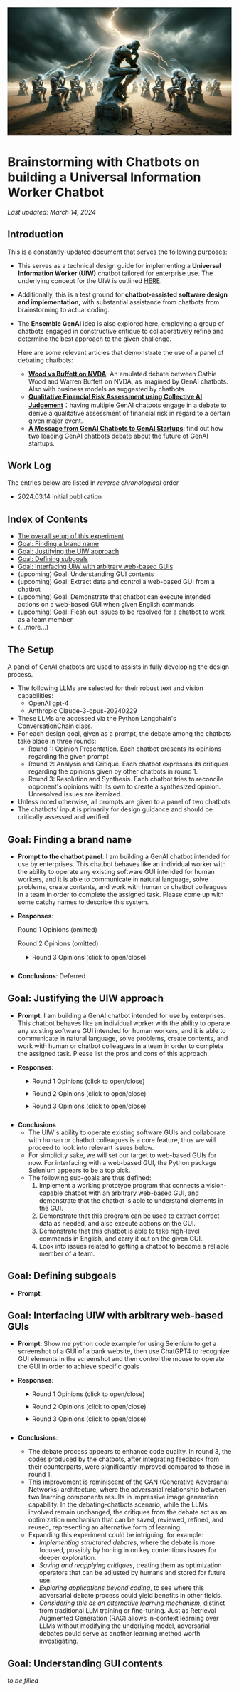 <banner class="page-header" role="banner">
  <img src="../assets/images/brainstorming.webp" alt="Banner Image" style="">
</banner>

# Brainstorming with Chatbots on building a Universal Information Worker Chatbot

*Last updated: March 14, 2024*

## Introduction

This is a constantly-updated document that serves the following purposes:

- This serves as a technical design guide for implementing a **Universal Information Worker (UIW)** chatbot tailored for enterprise use. The underlying concept for the UIW is outlined [HERE](https://www.linkedin.com/posts/kaihuchen_title-building-a-genai-based-universal-information-activity-7173027315751333888-nGuM/?utm_source=share&utm_medium=member_desktop).
- Additionally, this is a test ground for **chatbot-assisted software design and implementation**, with substantial assistance from chatbots from brainstorming to actual coding. 
- The **Ensemble GenAI** idea is also explored here, employing a group of chatbots engaged in constructive critique to collaboratively refine and determine the best approach to the given challenge.

  Here are some relevant articles that demonstrate the use of a panel of debating chatbots:

  - [**Wood vs Buffett on NVDA**](/articles/WoodvsBuffett): An emulated debate between Cathie Wood and Warren Buffett on NVDA, as imagined by GenAI chatbots. Also with business models as suggested by chatbots.
  - [**Qualitative Financial Risk Assessment using Collective AI Judgement**](/articles/Risks)：having multiple GenAI chatbots engage in a debate to derive a qualitative assessment of financial risk in regard to a certain given major event.
  - [**A Message from GenAI Chatbots to GenAI Startups**](/articles/TheDebate): find out how two leading GenAI chatbots debate about the future of GenAI startups.

<a name='worklog'></a>

## Work Log

The entries below are listed in *reverse chronological* order
- 2024.03.14 Initial publication

## Index of Contents

- [The overall setup of this experiment](#setup)
- [Goal: Finding a brand name](#brandname)
- [Goal: Justifying the UIW approach](#justifyuiw)
- [Goal: Defining subgoals](#subgoals)
- [Goal: Interfacing UIW with arbitrary web-based GUIs](#selenium)
- (upcoming) Goal: Understanding GUI contents
- (upcoming) Goal: Extract data and control a web-based GUI from a chatbot
- (upcoming) Goal: Demonstrate that chatbot can execute intended actions on a web-based GUI when given English commands
- (upcoming) Goal: Flesh out issues to be resolved for a chatbot to work as a team member
- (...more...)

<a name='setup'></a>

## The Setup

A panel of GenAI chatbots are used to assists in fully developing the design process. 

- The following LLMs are selected for their robust text and vision capabilities:
  - OpenAI gpt-4
  - Anthropic Claude-3-opus-20240229
- These LLMs are accessed via the Python Langchain's ConversationChain class.
- For each design goal, given as a prompt, the debate among the chatbots take place in three rounds:
  - Round 1: Opinion Presentation. Each chatbot presents its opinions regarding the given prompt
  - Round 2: Analysis and Critique. Each chatbot expresses its critiques regarding the opinions given by other chatbots in round 1.
  - Round 3: Resolution and Synthesis. Each chatbot tries to reconcile opponent's opinions with its own to create a synthesized opinion. Unresolved issues are itemized.
- Unless noted otherwise, all prompts are given to a panel of two chatbots
- The chatbots' input is primarily for design guidance and should be critically assessed and verified.

<a name='brandname'></a>

## Goal: Finding a brand name

- **Prompt to the chatbot panel**: I am building a GenAI chatbot intended for use by enterprises. This chatbot behaves like an individual worker with the ability to operate any existing software GUI intended for human workers, and it is able to communicate in natural language, solve problems, create contents, and work with human or chatbot colleagues in a team in order to complete the assigned task. Please come up with some catchy names to describe this system.
<!-- I am building a system that employs a panel (or ensemble) of GenAI chatbots to debate each other in order to get things done. Please come up with some catchy names to describe this system. -->

- **Responses**:

  Round 1 Opinions (omitted)

  Round 2 Opinions (omitted)

<details markdown=1>
<summary style="margin-left:41px;margin-bottom:11px">Round 3 Opinions (click to open/close) 
</summary>

    Participant: #1:openai_gpt-4
        
        Here are the reconciled opinions in descending order of scores:
        
        1. OmniWorkerAI (Score: 8)
          - Comprehensive and straightforward name suggesting an AI that can handle various tasks.
        
        2. OmniTasker (Score: 8)
          - Simple and clear name suggesting a product that can handle various tasks.
        
        3. GeniusWorkerAI (Score: 8)
          - Catchy and creative name suggesting an AI that works smartly.
        
        4. IntelliWorkerBot (Score: 8)
          - Simple and clear name suggesting a bot that works intelligently.
        
        5. WorkWiseBot (Score: 8)
          - Catchy and straightforward name suggesting a bot that works wisely.
        
        6. GeniusTasker (Score: 8)
          - Creative and straightforward name suggesting a product that can smartly handle tasks.
        
        7. TaskWhizBot (Score: 8)
          - Catchy and straightforward name suggesting a bot that's a whiz at tasks.
        
        8. TaskMavenAI (Score: 8)
          - Catchy and straightforward name suggesting an AI that's an expert at tasks.
        
        9. WorkGuruBot (Score: 8)
          - Catchy and straightforward name suggesting a bot that's a guru at work.
        
        10. OmniAssist (Score: 8)
            - Professional and trustworthy name conveying the all-encompassing assistance capabilities of the chatbot.
        
        11. TaskMasterBot (Score: 7)
            - Easy to pronounce but lacks creativity, suggesting a bot designed to master tasks.
        
        12. WorkFlowMasterAI (Score: 7)
            - Descriptive but a bit long, suggesting an AI that can master workflow.
        
        13. OmniMateAI (Score: 7)
            - Simple but not very creative, suggesting an AI that can be a mate in various tasks.
        
        14. AllRounderBot (Score: 7)
            - Simple and clear name suggesting a bot that can handle various tasks.
        
        15. TaskMagnetAI (Score: 7)
            - Catchy but may not clearly indicate what the AI does, suggesting an AI that attracts tasks.
        
        16. WorkSphereBot (Score: 7)
            - Straightforward but not very creative, suggesting a bot that encompasses all work.
        
        17. TaskUniverseAI (Score: 7)
            - Creative but a bit long, suggesting an AI that can handle all tasks.
        
        18. TaskMastermindAI (Score: 7)
            - Creative but a bit long, suggesting an AI that's a mastermind at tasks.
        
        19. WorkForceAI (Score: 7)
            - Straightforward but lacks creativity, suggesting an AI that can be a workforce.
        
        20. AdaptaBot (Score: 7)
            - Catchy and memorable, highlighting the chatbot's ability to adapt to various software and tasks.
        
        21. IntelliWorker (Score: 7)
            - Professional and suggests efficiency, focusing on the intelligent worker capabilities of the chatbot.
        
        Opinions that are irreconcilable:
        
        1. TaskGenieAI (Score: 9)
          - Creative and catchy name suggesting an AI that can magically handle tasks.
        
        2. OmniTaskGenie (Score: 9)
          - Creative and catchy name suggesting a product that can magically handle various tasks.
        
        3. EnterpriseGenie (Score: 7)
          - Catchy but doesn't clearly indicate what it does, suggesting a product designed for enterprise use.
        
        4. EnterpriseMate (Score: 6)
          - Suggests a product designed for enterprise use but doesn't clearly indicate what it does.
        
        5. GenWorkAI (Score: 6)
          - Vague and doesn't clearly indicate what the AI does.
        
        6. UniTaskBot (Score: 6)
          - Suggests a bot that can handle a single task, which might limit its appeal.
        
        7. GUIversalBot (Score: 5)
          - Complex and could be hard to pronounce, doesn't clearly indicate what the bot does.
        
        8. SynthIA (Score: 6)
          - Clever play on words, emphasizing the artificial intelligence aspect of the chatbot, but might not

    Participant: #2:anthropic_claude-3-opus-20240229

        Reconciled Opinions in Descending Scores:
        
        1. TaskGenieAI - 8.5
        2. OmniTaskGenie - 8.5
        3. TaskMavenAI - 8.5
        4. OmniAssist - 8
        5. TaskMasterBot - 8
        6. OmniTasker - 8
        7. WorkFlowMasterAI - 8
        8. WorkWiseBot - 8
        9. EnterpriseGenie - 8
        10. TaskWhizBot - 8
        11. WorkForceAI - 8
        12. TaskMastermindAI - 8
        13. WorkGuruBot - 8
        14. OmniWorkerAI - 7.5
        15. TaskUniverseAI - 7.5
        16. AdaptaBot - 7
        17. UniTaskBot - 7
        18. GeniusWorkerAI - 7
        19. IntelliWorkerBot - 7
        20. IntelliWorker - 7
        21. OmniMateAI - 7
        22. GeniusTasker - 7
        23. AllRounderBot - 7
        24. WorkSphereBot - 7
        25. TaskMagnetAI - 6.5
        26. GenWorkAI - 6
        27. EnterpriseMate - 6
        28. SynthIA - 6
        29. NaturaLink - 6
        30. GUIversalBot - 5
        31. UniBot - 5
        32. VersaBot - 5
        33. SolveBot - 4
        34. TeamMate - 4
        35. CreatIO - 3
        36. SmartCollab - 3
        37. GeniusFlow - 2
        38. SynergAI - 2
        39. PolyBot - 2
        40. CogniCollab - 1
        
        Inreconcilable Opinions:
        None. The opinions from both sources were able to be combined without conflict.

</details>

- **Conclusions**: Deferred


<a name='justifyuiw'></a>

## Goal: Justifying the UIW approach

- **Prompt**: I am building a GenAI chatbot intended for use by enterprises. This chatbot behaves like an individual worker with the ability to operate any existing software GUI intended for human workers, and it is able to communicate in natural language, solve problems, create contents, and work with human or chatbot colleagues in a team in order to complete the assigned task. Please list the pros and cons of this approach.

- **Responses**:

<details markdown=1>

<summary style="margin-left:41px;margin-bottom:11px">Round 1 Opinions (click to open/close) 
</summary>

    Round #1

    Participant: #1:openai_gpt-4

      Pros:
      
      1. Increased Efficiency: The GenAI chatbot can operate around the clock, ensuring that tasks are completed efficiently and without delay. It doesn't require breaks, vacations, or sick leave, thereby increasing productivity.
      
      2. Cost Savings: Implementing a chatbot can be a cost-effective solution for businesses as it eliminates the need for hiring additional staff, training them, and providing benefits.
      
      3. Accuracy: A well-programmed GenAI chatbot can provide error-free outputs, thus improving the quality of work and reducing the chance of mistakes that can occur with human workers.
      
      4. Scalability: As a business grows, the chatbot can easily be scaled up to handle more tasks without the need for additional resources.

      5. Utilizing LLMs: Using leading third-party LLMs (Language Model Libraries) will not only reduce development time and cost but also ensure that the chatbot is equipped with the latest technology and best practices in the field.
      
      Cons:
      
      1. Lack of Human Touch: While a chatbot can mimic human interaction, it may not fully replicate the emotional intelligence, empathy, and personal touch a human worker can provide.
      
      2. Limited Problem-Solving: While AI has made significant strides in problem-solving, there may still be complex, unique or unprecedented problems that a chatbot might struggle to solve.
      
      3. Dependency on LLMs: While using third-party LLMs has its advantages, it also means you are dependent on their performance, updates, and potential limitations. 
      
      4. Technical Glitches: Like any technology, chatbots are not immune to technical glitches or failures, which can disrupt tasks and require troubleshooting.
      
      5. High Initial Costs: While the long-term costs may be lower, the initial investment for developing and implementing a sophisticated GenAI chatbot can be substantial.
      
      6. Data Privacy: Since chatbots need access to sensitive data to function effectively, there is a risk of data breaches or misuse of information.

    Participant: #2:anthropic_claude-3-opus-20240229

      Pros:
      1. Reduced development time: By leveraging existing third-party LLMs, you can significantly reduce the time and effort required to develop the chatbot's natural language processing capabilities.
      
      2. Cost-effective: Using third-party LLMs can be more cost-effective than developing and training your own language models from scratch.
      
      3. Riding the technology wave: Utilizing leading third-party LLMs allows you to take advantage of the latest advancements in natural language processing and AI technologies.
      
      4. Versatility: The chatbot's ability to operate existing software GUIs and work with human or chatbot colleagues makes it highly versatile and adaptable to various enterprise workflows and tasks.
      
      5. Improved productivity: By automating tasks and assisting human workers, the chatbot can help improve overall productivity and efficiency within the enterprise.
      
      6. Natural communication: The chatbot's ability to communicate in natural language makes it more user-friendly and accessible to non-technical employees.
      
      Cons:
      1. Dependence on third-party LLMs: Relying on third-party LLMs means you have limited control over the underlying technology and may be subject to changes, updates, or discontinuation of services by the LLM providers.
      
      2. Customization limitations: Using third-party LLMs may limit your ability to fully customize and fine-tune the chatbot's language model to your specific enterprise domain and requirements.
      
      3. Data privacy and security concerns: Integrating third-party LLMs may raise concerns about data privacy and security, especially when dealing with sensitive enterprise information.
      
      4. Integration challenges: Integrating the chatbot with existing enterprise software and systems may pose technical challenges and require additional development efforts.
      
      5. Training and maintenance: While using third-party LLMs reduces development time, you will still need to invest time and resources in training the chatbot to operate specific software GUIs and handle enterprise-specific tasks. Ongoing maintenance and updates will also be required.
      
      6. Ethical considerations: As with any AI system, there may be ethical considerations around job displacement, accountability, and transparency when deploying a chatbot in an enterprise setting.
      
      7. User acceptance: Some employees may be resistant to working alongside a chatbot or may have concerns about its capabilities and impact on their job roles.

</details>

<details markdown=1>

<summary style="margin-left:41px;margin-bottom:11px">Round 2 Opinions (click to open/close) 
</summary>

    Round #2

    Participant: #1:openai_gpt-4

        1. Increased Efficiency: The information provided is well-structured and highlights the benefits of a chatbot in terms of efficiency. However, it does not provide evidence or concrete examples to support these claims. Score: 8/10
        
        2. Cost Savings: This point is valid and well-explained, although it could benefit from some statistics or specific examples. Score: 8.5/10
        
        3. Accuracy: While the point about accuracy is important, it is somewhat generalized. There are instances where AI can make mistakes too, and this could have been mentioned for a balanced view. Score: 7.5/10
        
        4. Scalability: This point is clear and concise, highlighting the long-term benefits of a chatbot for a growing business. Score: 9/10
        
        5. Utilizing LLMs: The information is well-presented, but it assumes the reader knows what LLMs are. It would be helpful to explain this term. Score: 7/10
        
        Cons:
        
        1. Lack of Human Touch: This is a valid point, presented clearly and concisely. Score: 9/10
        
        2. Limited Problem-Solving: The point is well-made, acknowledging the limitations of AI. It could have been more impactful with specific examples. Score: 8.5/10
        
        3. Dependency on LLMs: This point addresses a significant potential downside of using third-party LLMs. However, it might be more effective to discuss strategies for mitigating these risks. Score: 7.5/10
        
        4. Technical Glitches: The information is valid and straightforward, acknowledging the potential for technical issues. Score: 8.5/10
        
        5. High Initial Costs: This point is well-made and presents a potential concern for businesses considering implementing a chatbot. Score: 9/10
        
        6. Data Privacy: This is a crucial point, especially in today's digital age. The risk of data breaches or misuse should not be underestimated. Score: 9.5/10
        
        Descending scores: 
        1. Data Privacy: 9.5/10
        2. High Initial Costs: 9/10
        3. Lack of Human Touch: 9/10
        4. Scalability: 9/10
        5. Limited Problem-Solving: 8.5/10
        6. Technical Glitches: 8.5/10
        7. Cost Savings: 8.5/10
        8. Increased Efficiency: 8/10
        9. Accuracy: 7.5/10
        10. Dependency on LLMs: 7.5/10
        11. Utilizing LLMs: 7/10
        Here's a critique of the information provided, along with scores for each entry on a scale of 1-10 based on their merits:
        
        Pros:
        1. Reduced development time (Score: 8) - This is a significant advantage, as it can greatly accelerate the chatbot development process.
        
        2. Cost-effective (Score: 7) - While cost-effectiveness is important, it may depend on the specific pricing models of the third-party LLMs and the scale of the enterprise.
        
        3. Riding the technology wave (Score: 6) - Staying up-to-date with the latest technologies is beneficial, but it should not be the primary reason for choosing a solution.
        
        4. Versatility (Score: 9) - The chatbot's ability to operate existing software GUIs and collaborate with human or chatbot colleagues is a major strength, as it enables seamless integration into various enterprise workflows.
        
        5. Improved productivity (Score: 8) - Automating tasks and assisting human workers can lead to significant productivity gains, making this a strong selling point for the chatbot.
        
        6. Natural communication (Score: 7) - While natural language communication is important for user adoption, the quality of the interactions will depend on the specific LLM used and the chatbot's training.
        
        Cons:
        1. Dependence on third-party LLMs (Score: 8) - This is a significant concern, as changes or issues with the LLM providers can directly impact the chatbot's functionality and reliability.
        
        2. Customization limitations (Score: 7) - Limited ability to customize the language model may restrict the chatbot's effectiveness in handling enterprise-specific terminology and requirements.
        
        3. Data privacy and security concerns (Score: 9) - This is a critical issue, especially for enterprises dealing with sensitive data. Proper security measures and data handling practices must be in place.
        
        4. Integration challenges (Score: 6) - While integration challenges are a valid concern, they are not unique to chatbots and can be addressed with proper planning and development efforts.
        
        5. Training and maintenance (Score: 5) - The need for ongoing training and maintenance is a common requirement for most enterprise software solutions and should not be a major drawback.
        
        6. Ethical considerations (Score: 7) - Ethical concerns around job displacement and transparency are important and should be addressed through clear communication and responsible deployment strategies.
        
        7. User acceptance (Score: 6) - While user resistance is a possibility, it can be mitigated through proper training, change management, and demonstrating the chatbot's benefits to employees.
        
        Entries in descending order of scores:
        1. Data privacy and security concerns (Score: 9)
        2. Versatility (Score: 9)
        3. Dependence on third-party LLMs (Score: 8)
        4. Reduced development time (Score: 8)
        5. Improved productivity (Score: 8)
        6. Cost-effective (Score: 7)
        7. Customization limitations (Score: 7)
        8. Natural communication (Score: 7)
        9. Ethical considerations (Score: 7)
        10. Riding the technology wave (Score: 6)
        11. Integration challenges (Score: 6)
        12. User acceptance (Score: 6)
        13. Training and maintenance (Score: 5)

    Participant: #2:anthropic_claude-3-opus-20240229

        Critique:
        
        Pros:
        
        1. Increased Efficiency: This point is valid and well explained. The 24/7 operation ability of a chatbot is a significant advantage in terms of efficiency. Score: 10
        
        2. Cost Savings: While chatbots can indeed reduce the need for some staff, it is an overstatement to say they eliminate the need for additional staff entirely. Chatbots still require maintenance and updates, which require human intervention. Score: 8
        
        3. Accuracy: This point is largely dependent on the quality of the chatbot's programming. A poorly programmed chatbot could actually increase errors. However, the point is made that a well-programmed chatbot can improve accuracy, so this is taken into account. Score: 8 
        
        4. Scalability: This point is well made. Chatbots can indeed be scaled up or down to suit the needs of the business. Score: 9
        
        5. Utilizing LLMs: This point is well explained and highlights a significant advantage of using third-party language models. Score: 8
        
        Cons:
        
        1. Lack of Human Touch: This is a valid and well-defined point. AI, despite its advances, cannot fully replicate human empathy and understanding. Score: 10 
        
        2. Limited Problem-Solving: This point is well made. AI does have limitations in solving complex and unique problems. Score: 9
        
        3. Dependency on LLMs: This is a valid point. Dependency on a third party can lead to potential issues in terms of updates and limitations. Score: 8
        
        4. Technical Glitches: This point is valid. Like any technology, chatbots can experience glitches and failures. Score: 9
        
        5. High Initial Costs: The point is well made. Despite long-term savings, the initial investment for a chatbot can be substantial. Score: 9
        
        6. Data Privacy: This is a crucial point. With data breaches becoming more common, the risk associated with chatbots and data privacy needs to be taken seriously. Score: 10
        
        Order of Entries (Descending Scores):
        
        1. Increased Efficiency: 10
        2. Lack of Human Touch: 10
        3. Data Privacy: 10
        4. Technical Glitches: 9
        5. High Initial Costs: 9
        6. Limited Problem-Solving: 9
        7. Scalability: 9
        8. Cost Savings: 8
        9. Accuracy: 8
        10. Dependency on LLMs: 8
        11. Utilizing LLMs: 8
        Here's a critique of the information provided, along with scores for each entry on a scale of 1-10 based on their merits:
        
        Pros:
        1. Reduced development time (Score: 8) - This is a significant advantage, as it can greatly accelerate the chatbot development process.
        
        2. Cost-effective (Score: 7) - While cost-effectiveness is important, it may depend on the specific pricing models of the third-party LLMs and the scale of the enterprise.
        
        3. Riding the technology wave (Score: 6) - Staying up-to-date with the latest technologies is beneficial, but it should not be the primary reason for choosing a solution.
        
        4. Versatility (Score: 9) - The chatbot's ability to operate existing software GUIs and collaborate with human or chatbot colleagues is a major strength, as it enables seamless integration into various enterprise workflows.
        
        5. Improved productivity (Score: 8) - Automating tasks and assisting human workers can lead to significant productivity gains, making this a strong selling point for the chatbot.
        
        6. Natural communication (Score: 7) - While natural language communication is important for user adoption, the quality of the interactions will depend on the specific LLM used and the chatbot's training.
        
        Cons:
        1. Dependence on third-party LLMs (Score: 8) - This is a significant concern, as changes or issues with the LLM providers can directly impact the chatbot's functionality and reliability.
        
        2. Customization limitations (Score: 7) - Limited ability to customize the language model may restrict the chatbot's effectiveness in handling enterprise-specific terminology and requirements.
        
        3. Data privacy and security concerns (Score: 9) - This is a critical issue, especially for enterprises dealing with sensitive data. Proper security measures and data handling practices must be in place.
        
        4. Integration challenges (Score: 6) - While integration challenges are a valid concern, they are not unique to chatbots and can be addressed with proper planning and development efforts.
        
        5. Training and maintenance (Score: 5) - The need for ongoing training and maintenance is a common requirement for most enterprise software solutions and should not be a major drawback.
        
        6. Ethical considerations (Score: 7) - Ethical concerns surrounding AI systems are important and should be carefully addressed, but they are not insurmountable obstacles.
        
        7. User acceptance (Score: 6) - Resistance to change is a common challenge when introducing new technologies, but it can be mitigated through proper communication, training, and demonstrating the benefits of the chatbot.
        
        Entries in descending order of scores:
        1. Data privacy and security concerns (Score: 9)
        2. Versatility (Score: 9)
        3. Reduced development time (Score: 8)
        4. Improved productivity (Score: 8)
        5. Dependence on third-party LLMs (Score: 8)
        6. Cost-effective (Score: 7)
        7. Natural communication (Score: 7)
        8. Customization limitations (Score: 7)
        9. Ethical considerations (Score: 7)
        10. Riding the technology wave (Score: 6)
        11. Integration challenges (Score: 6)
        12. User acceptance (Score: 6)
        13. Training and maintenance (Score: 5)

</details>

<details markdown=1>

<summary style="margin-left:41px;margin-bottom:11px">Round 3 Opinions (click to open/close) 
</summary>

    Round #3

    Participant: #1:openai_gpt-4

        
        Reconciled Opinions (Descending Scores):
        
        1. Data Privacy and Security Concerns (Score: 9.5)
        2. Increased Efficiency (Score: 9)
        3. Versatility (Score: 9)
        4. Improved Productivity (Score: 8.5)
        5. Reduced Development Time (Score: 8)
        6. Lack of Human Touch (Score: 8)
        7. Dependence on Third-Party LLMs (Score: 8)
        8. Technical Glitches (Score: 8)
        9. High Initial Costs (Score: 8)
        10. Limited Problem-Solving (Score: 8)
        11. Scalability (Score: 8)
        12. Cost Savings (Score: 7.5)
        13. Accuracy (Score: 7.5)
        14. Natural Communication (Score: 7)
        15. Customization Limitations (Score: 7)
        16. Ethical Considerations (Score: 7)
        17. Cost-Effectiveness (Score: 7)
        18. Riding the Technology Wave (Score: 6)
        19. Integration Challenges (Score: 6)
        20. User Acceptance (Score: 6)
        
        Irreconcilable Opinions:
        
        1. Utilizing LLMs (Score: 8) - This opinion is specific to one critique and does not have a direct counterpart in the other critique.
        2. Training and Maintenance (Score: 5) - The low score given to this opinion in one critique is not directly addressed in the other critique, making it difficult to reconcile.

    Participant: #2:anthropic_claude-3-opus-20240229

        Reconciled Opinions in Descending Scores:
        
        1. Data Privacy: 9.5/10 - Both critiques agree that data privacy and security concerns are a major issue, especially in the digital age. The risk of data breaches or misuse should not be underestimated.
        
        2. High Initial Costs: 9/10 - The cost-effectiveness of implementing a chatbot is subject to the pricing models of the third-party LLMs and the scale of the enterprise.
        
        3. Versatility: 9/10 - The chatbot's ability to operate existing software GUIs and collaborate with human or chatbot colleagues is a major strength, as it enables seamless integration into various enterprise workflows.
        
        4. Lack of Human Touch: 9/10 - The human touch is a vital aspect of customer service which chatbots might not be able to replicate accurately.
        
        5. Scalability: 9/10 - The opinions converge on the fact that a chatbot offers long-term benefits for a growing business.
        
        6. Dependency on LLMs: 8.5/10 - Both critiques highlight the significant downside of using third-party LLMs. It would be effective to discuss strategies for mitigating these risks. 
        
        7. Limited Problem-Solving: 8.5/10 - AI limitations is a valid point made by both critiques, acknowledging that there are certain tasks and queries that a chatbot might not be able to handle effectively.
        
        8. Technical Glitches: 8.5/10 - Both critiques agree on the potential for technical issues which could impact the functionality and reliability of the chatbot.
        
        9. Reduced Development Time: 8/10 - Accelerating the chatbot development process is a significant advantage.
        
        10. Improved Productivity: 8/10 - Automating tasks and assisting human workers can lead to significant productivity gains.
        
        11. Cost Savings: 8/10 - Both critiques agree on the potential cost savings offered by chatbots, although statistics or specific examples would enhance this point.
        
        12. Increased Efficiency: 8/10 - The point about increased efficiency is valid, but it needs evidence or concrete examples to back it up.
        
        13. Customization Limitations: 7.5/10 - Limited ability to customize the language model may restrict the chatbot's effectiveness in handling enterprise-specific terminology and requirements.
        
        14. Accuracy: 7.5/10 - The point about accuracy is important, but it needs to be balanced with the fact that AI can make mistakes too.
        
        15. Cost-Effective: 7/10 - While cost-effectiveness is important, it may depend on the specific pricing models of the third-party LLMs and the scale of the enterprise.
        
        16. Natural Communication: 7/10 - Natural language communication is important for user adoption, but the quality of the interactions will depend on the specific LLM used and the chatbot's training.
        
        17. Utilizing LLMs: 7/10 - The information is well-presented, but it assumes the reader knows what LLMs are. It would be helpful to explain this term.
        
        18. Ethical Considerations: 7/10 - Ethical concerns around job displacement and transparency are important and should be addressed through clear communication and responsible deployment strategies.
        
        19. Riding the Technology Wave: 6/10 - Staying up-to-date with the latest technologies is beneficial, but it should not be the primary reason for choosing a solution.
        
        20. Integration Challenges: 6/10 - While integration challenges are a valid concern, they are not unique to chatbots and can be addressed with proper planning and development efforts.
        
        21. User Acceptance: 6/10 - While user resistance is a possibility, it can be mitigated through proper training, change management, and demonstrating the chatbot's benefits to employees.
        
        22. Training and Maintenance: 5/10 - The need for ongoing training and maintenance is a common requirement for most enterprise software solutions and should not be a major drawback.
        
        Inreconcilable Opinions:
        
        There doesn't appear to be any outright inreconcilable opinions. However, there are differences in the emphasis placed on various points, likely due to differing perspectives or experiences. For example, one critique might give more weight to cost-effectiveness, while the other might place more emphasis on versatility or data privacy. These differences could likely be reconciled through further discussion and analysis.
      
</details>

- **Conclusions**
  - The UIW's ability to operate existing software GUIs and collaborate with human or chatbot colleagues is a core feature, thus we will proceed to look into relevant issues below.
  - For simplicity sake, we will set our target to web-based GUIs for now. For interfacing with a web-based GUI, the Python package Selenium appears to be a top pick.
  - The following sub-goals are thus defined:
    1. Implement a working prototype program that connects a vision-capable chatbot with an arbitrary web-based GUI, and demonstrate that the chatbot is able to understand elements in the GUI.
    2. Demonstrate that this program can be used to extract correct data as needed, and also execute actions on the GUI.
    3. Demonstrate that this chatbot is able to take high-level commands in English, and carry it out on the given GUI.
    4. Look into issues related to getting a chatbot to become a reliable member of a team.

<a name='subgoals'></a>

## Goal: Defining subgoals

- **Prompt**: 




<a name='selenium'></a>

## Goal: Interfacing UIW with arbitrary web-based GUIs

- **Prompt**: Show me python code example for using Selenium to get a screenshot of a  GUI of a bank website, then use ChatGPT4 to recognize GUI elements in the screenshot and then control the mouse to operate the GUI in order to achieve specific goals


- **Responses**:

<details markdown=1>

<summary style="margin-left:41px;margin-bottom:11px">Round 1 Opinions (click to open/close) 
</summary>

    Round #1

    Participant: #1:openai_gpt-4

      Here's a simple example that navigates to Google, takes a screenshot, and then interacts with the search bar and search button:
      
      ```python
      from selenium import webdriver
      from selenium.webdriver.common.by import By
      from selenium.webdriver.common.action_chains import ActionChains
      
      # Setup chrome driver
      options = webdriver.ChromeOptions()
      options.add_argument('--headless')
      driver = webdriver.Chrome(options=options)
      
      # Navigate to Google
      driver.get('https://www.google.com')
      
      # Take a screenshot and save it
      driver.save_screenshot('screenshot.png')
      
      # Find the search box
      search_box = driver.find_element(By.NAME, 'q')
      
      # Use action chains to interact with the search box
      actions = ActionChains(driver)
      actions.move_to_element(search_box)
      actions.click()
      actions.send_keys('Hello, World!')
      actions.perform()
      
      # Submit the form
      search_button = driver.find_element(By.NAME, 'btnK')
      search_button.submit()
      
      # Clean up
      driver.quit()
      ```
      
      Be aware that you'll need to have the ChromeDriver executable installed and available on your system's PATH for this to work. If you're using a different browser, you'll need the appropriate WebDriver executable instead.
      
      Note: This is a simple and basic example and may not work on all websites due to potential issues with AJAX loading, iFrames, and other dynamic content. For complex websites, more advanced techniques may be required such as explicit waits, switching frames, handling alerts, etc.

    Participant: #2:anthropic_claude-3-opus-20240229

      Certainly! Here's an example of using Selenium v4.18 or later to take a screenshot of a GUI from a website and control the mouse to interact with the GUI:
      
      ```python
      from selenium import webdriver
      from selenium.webdriver.common.by import By
      from selenium.webdriver.common.action_chains import ActionChains
      from selenium.webdriver.support.ui import WebDriverWait
      from selenium.webdriver.support import expected_conditions as EC
      
      # Set up the webdriver (e.g., Chrome)
      driver = webdriver.Chrome()
      
      # Navigate to the desired website
      driver.get("https://example.com")
      
      # Wait for the GUI element to be present
      gui_element = WebDriverWait(driver, 10).until(
          EC.presence_of_element_located((By.ID, "gui-element-id"))
      )
      
      # Take a screenshot of the GUI element
      gui_element.screenshot("gui_screenshot.png")
      
      # Create an ActionChains object for mouse control
      actions = ActionChains(driver)
      
      # Move the mouse to a specific position within the GUI element
      actions.move_to_element_with_offset(gui_element, 100, 100).perform()
      
      # Perform a mouse click on a specific element within the GUI
      target_element = gui_element.find_element(By.ID, "target-element-id")
      actions.click(target_element).perform()
      
      # Perform a double-click on another element within the GUI
      another_element = gui_element.find_element(By.ID, "another-element-id")
      actions.double_click(another_element).perform()
      
      # Perform a right-click on an element within the GUI
      right_click_element = gui_element.find_element(By.ID, "right-click-element-id")
      actions.context_click(right_click_element).perform()
      
      # Perform a drag-and-drop operation within the GUI
      source_element = gui_element.find_element(By.ID, "source-element-id")
      target_element = gui_element.find_element(By.ID, "target-element-id")
      actions.drag_and_drop(source_element, target_element).perform()
      
      # Close the browser
      driver.quit()
      ```
      
      In this example:
      
      1. We set up the Selenium webdriver (in this case, Chrome) using `webdriver.Chrome()`.
      
      2. We navigate to the desired website using `driver.get("https://example.com")`.
      
      3. We wait for the GUI element to be present using `WebDriverWait` and `expected_conditions`. This ensures that the element is available before interacting with it.
      
      4. We take a screenshot of the GUI element using `gui_element.screenshot("gui_screenshot.png")`. This saves the screenshot as an image file.
      
      5. We create an `ActionChains` object called `actions` for mouse control.
      
      6. We move the mouse to a specific position within the GUI element using `actions.move_to_element_with_offset(gui_element, 100, 100).perform()`. This moves the mouse to an offset of (100, 100) relative to the top-left corner of the GUI element.
      
      7. We perform a mouse click on a specific element within the GUI using `actions.click(target_element).perform()`.
      
      8. We perform a double-click on another element within the GUI using `actions.double_click(another_element).perform()`.
      
      9. We perform a right-click on an element within the GUI using `actions.context_click(right_click_element).perform()`.
      
      10. We perform a drag-and-drop operation within the GUI using `actions.drag_and_drop(source_element, target_element).perform()`. This drags the source element and drops it onto the target element.
      
      11. Finally, we close the browser using `driver.quit()`.
      
      Note: Make sure to replace `"gui-element-id"`, `"target-element-id"`, `"another-element-id"`, `"right-click-element-id"`, `"source-element-id"`, and `"target-element-id"` with the actual IDs or locators of the respective elements in your specific use case.

</details>


<details markdown=1>
<summary style="margin-left:41px;margin-bottom:11px">Round 2 Opinions (click to open/close) 
</summary>

	  Round #2

	  Participant: #1:openai_gpt-4

		  1. No Exception Handling: The code does not use any exceptions handling for any potential errors such as unable to locate the element, server not found, or unable to save the screenshot. 
		  
		  2. No Explicit Waits: There are no explicit waits used in the code. The explicit wait is used to tell the Web Driver to wait for certain conditions (Expected Conditions) or the maximum time exceeded before throwing an "ElementNotVisibleException" exception.
		  
		  3. Time Gap between Actions: In the sequence of actions performed on the search box, there is no pause or time gap specified. This could cause problems if the website takes some time to respond.
		  
		  4. Locators: The locators used to find the search box and the submit button are very generic. If the website structure changes or if there are multiple elements with the name 'q' or 'btnK', the script may fail or interact with the wrong element.
		  
		  5. Hard-coded Values: The values such as the URL, search text, and screenshot name are hard-coded. These values could be parameterized making the code more reusable.
		  
		  6. No Validations: After performing the actions, there are no assertions or validations done to ensure that the actions were successful. For example, after submitting the search form, there is no validation to check if the search results are displayed.
		  
		  7. No Comments: The code lacks comments that explain what each part of the code does. This can make it difficult for other developers to understand the code.
		  
		  8. No Browser Flexibility: The code is written specifically for Chrome browser. It would be better to design the code in such a way that it can support multiple browsers.
		  
		  9. Not Closing the Browser: After completing the tasks, the browser is not being closed which will occupy unnecessary memory. 
		  
		  10. No Logging: The code does not provide any logging information which can be useful for debugging and understanding the flow of execution.
		  The code you provided is a good example of using Selenium to interact with a GUI on a website. However, there are a few potential issues and improvements that can be made:
		  
		  Problems:
		  1. Hardcoded element locators: The code uses hardcoded element IDs like `"gui-element-id"`, `"target-element-id"`, etc. If the element IDs change on the website, the code will break. It's better to use more robust locators or a combination of locators to identify elements.
		  
		  2. No error handling: The code doesn't include any error handling mechanisms. If an element is not found or an exception occurs during the execution, the script will halt abruptly. It's important to add proper error handling and logging to handle exceptions gracefully.
		  
		  3. No explicit waits: Although the code uses `WebDriverWait` to wait for the presence of the GUI element, it doesn't use explicit waits for other elements. Relying solely on implicit waits can lead to inconsistent behavior. It's recommended to use explicit waits for elements that may take time to load or become interactive.
		  
		  4. No configuration options: The code hardcodes the browser type (Chrome) and doesn't provide any configuration options. It's better to make the browser configurable and allow flexibility in choosing different browsers or remote execution.
		  
		  5. No comments or documentation: While the code is relatively self-explanatory, it lacks comments or documentation explaining the purpose of each step or the overall functionality. Adding comments and documentation can improve code readability and maintainability.
		  
		  Improvements:
		  1. Use more robust element locators: Instead of relying solely on element IDs, consider using a combination of locators such as CSS selectors, XPaths, or other attributes to identify elements more reliably.
		  
		  2. Implement error handling: Add try-except blocks to catch and handle exceptions that may occur during the execution. Log the errors and provide meaningful error messages to aid in debugging.
		  
		  3. Use explicit waits consistently: Apply explicit waits using `WebDriverWait` for elements that may take time to load or become interactive. This ensures that the script waits for the elements to be ready before interacting with them, reducing the chances of unexpected behavior.
		  
		  4. Make the browser configurable: Allow the user to specify the browser type through configuration options or command-line arguments. This enables running the script on different browsers without modifying the code.
		  
		  5. Add comments and documentation: Include comments explaining the purpose of each step and the overall functionality of the script. Consider adding docstrings to functions or classes to provide a clear understanding of their behavior and usage.
		  
		  6. Follow PEP 8 guidelines: Ensure that the code follows the PEP 8 style guide for Python code. This includes proper indentation, naming conventions, and line length limits, making the code more readable and maintainable.
		  
		  7. Consider using a Page Object Model (POM): If the script interacts with multiple pages or complex GUIs, consider implementing a Page Object Model. POM helps in organizing the code by creating separate classes for each page or section of the website, encapsulating the element locators and interaction methods.
		  
		  8. Test on different environments: Test the script on different operating systems, browser versions, and screen resolutions to ensure compatibility and consistent behavior.
		  
		  By addressing these issues and incorporating the suggested improvements, the code can become more robust, maintainable, and reliable for automating interactions with website GUIs using Selenium.

	  Participant: #2:anthropic_claude-3-opus-20240229

		  1. Lack of Exception Handling: The code is not handling any exceptions. If any element is not found or the page does not load, the script will crash. 
		  
		  2. Hard-Coded Values: The URL and search text are hard-coded into the script. This makes the code inflexible and harder to maintain or reuse. These should be parameterized.
		  
		  3. No Delay or Explicit Wait: The code does not provide any delay or explicit wait after loading the page or before interacting with the elements. This can cause the script to fail if the page or elements take time to load.
		  
		  4. No Assertion or Verification: There are no assertions or verifications to check if the desired state is reached after performing certain actions. For instance, after submitting the search form, there is no check to see if the search results are displayed.
		  
		  5. Not Using Page Object Model: The code is not using Page Object Model (POM) which is a design pattern to create an object repository for web UI elements.
		  
		  6. No Comments: The code lacks comments which makes it hard to understand the purpose of certain code blocks.
		  
		  7. Not Closing the Browser: While the driver.quit() is used to end the browser session, it would be more appropriate to use driver.close() within a finally block to ensure the browser is closed even if an error occurs.
		  
		  8. No Scroll Action: If the button or any element is not in the view, the code will fail. It needs to scroll to the element before performing any action.
		  
		  9. Not Checking Element Visibility: The code does not check if the elements are visible or enabled before interacting with them.
		  
		  10. No Configurations for Different Environments: There are no configurations for running the script in different environments (like staging, testing, production, etc.). 
		  
		  11. Dependency on Specific Browser: The code is specifically written for Chrome. It should be written in a way that it can be run on any browser.
		  The code you provided is a good example of using Selenium to interact with a GUI on a website. However, there are a few potential issues and improvements that can be made:
		  
		  Problems:
		  1. Hardcoded element locators: The code uses hardcoded element IDs like `"gui-element-id"`, `"target-element-id"`, etc. If the element IDs change on the website, the code will break. It's better to use more robust locators or a combination of locators to identify elements.
		  
		  2. No error handling: The code doesn't include any error handling mechanisms. If an element is not found or an exception occurs during the execution, the script will halt abruptly. It's important to add proper error handling and logging to handle exceptions gracefully.
		  
		  3. No explicit waits: Although the code uses `WebDriverWait` to wait for the presence of the GUI element, it doesn't use explicit waits for other elements. Relying solely on implicit waits can lead to inconsistent behavior. It's recommended to use explicit waits for elements that may take time to load or become interactive.
		  
		  4. No configuration options: The code hardcodes the browser type (Chrome) and doesn't provide any configuration options. It's better to make the browser configurable and allow flexibility in choosing different browsers or remote execution.
		  
		  5. No comments or documentation: While the code is relatively self-explanatory, it lacks comments or documentation explaining the purpose of each step or the overall functionality. Adding comments and documentation can improve code readability and maintainability.
		  
		  Improvements:
		  1. Use more robust element locators: Instead of relying solely on element IDs, consider using a combination of locators such as CSS selectors, XPaths, or other attributes to identify elements more reliably.
		  
		  2. Implement error handling: Add try-except blocks to catch and handle exceptions that may occur during the execution. Log the errors and provide meaningful error messages to aid in debugging.
		  
		  3. Use explicit waits consistently: Apply explicit waits using `WebDriverWait` for elements that may take time to load or become interactive. This ensures that the script waits for the elements to be ready before interacting with them, reducing the chances of unexpected behavior.
		  
		  4. Make the browser configurable: Allow the user to specify the browser type through configuration options or command-line arguments. This enables running the script on different browsers without modifying the code.
		  
		  5. Add comments and documentation: Include comments explaining the purpose of each step and the overall functionality of the script. Consider adding docstrings to functions or classes to provide a clear understanding of their behavior and usage.
		  
		  6. Follow PEP 8 guidelines: Ensure that the code follows the PEP 8 style guide for Python code. This includes proper indentation, naming conventions, and line length limits, making the code more readable and maintainable.
		  
		  7. Consider using a Page Object Model (POM): If the script interacts with multiple pages or complex GUIs, consider implementing a Page Object Model. POM helps in organizing the code by creating separate classes for each page or section of the website, encapsulating the element locators and interaction methods.
		  
		  8. Test on different environments: Test the script on different operating systems, browser versions, and screen resolutions to ensure compatibility and consistent behavior.
		  
		  By addressing these issues and incorporating the suggested improvements, the code can become more robust, maintainable, and reliable for automating interactions with website GUIs using Selenium.
</details>


<details markdown=1>
<summary style="margin-left:41px;margin-bottom:11px">Round 3 Opinions (click to open/close) 
</summary>

	  Round #3

	  Participant: #1:openai_gpt-4

		  
		  Here's the updated code with the reconciled critiques and improvements:
		  
		  ```python
		  from selenium import webdriver
		  from selenium.webdriver.common.by import By
		  from selenium.webdriver.support.ui import WebDriverWait
		  from selenium.webdriver.support import expected_conditions as EC
		  from selenium.common.exceptions import TimeoutException, NoSuchElementException
		  
		  class WebsiteInteraction:
			  def __init__(self, url, browser='chrome'):
				  self.url = url
				  if browser.lower() == 'chrome':
					  self.driver = webdriver.Chrome()
				  elif browser.lower() == 'firefox':
					  self.driver = webdriver.Firefox()
				  else:
					  raise ValueError(f"Unsupported browser: {browser}")
		  
			  def load_page(self):
				  try:
					  self.driver.get(self.url)
				  except Exception as e:
					  print(f"Error loading page: {str(e)}")
					  self.driver.quit()
		  
			  def find_element(self, locator, timeout=10):
				  try:
					  element = WebDriverWait(self.driver, timeout).until(
						  EC.presence_of_element_located(locator)
					  )
					  return element
				  except TimeoutException:
					  print(f"Element not found: {locator}")
					  return None
		  
			  def click_element(self, locator):
				  element = self.find_element(locator)
				  if element:
					  try:
						  element.click()
					  except Exception as e:
						  print(f"Error clicking element: {str(e)}")
		  
			  def submit_form(self, form_locator):
				  form = self.find_element(form_locator)
				  if form:
					  try:
						  form.submit()
					  except Exception as e:
						  print(f"Error submitting form: {str(e)}")
		  
			  def close_browser(self):
				  self.driver.quit()
		  
		  # Usage example
		  url = "https://www.example.com"
		  interaction = WebsiteInteraction(url)
		  
		  try:
			  interaction.load_page()
		  
			  # Find and interact with GUI elements
			  gui_element_locator = (By.ID, "gui-element-id")
			  interaction.click_element(gui_element_locator)
		  
			  target_element_locator = (By.ID, "target-element-id")
			  interaction.click_element(target_element_locator)
		  
			  form_locator = (By.ID, "form-id")
			  interaction.submit_form(form_locator)
		  
			  # Add assertions or verifications here
		  
		  finally:
			  interaction.close_browser()
		  ```
		  
		  Improvements made:
		  1. Used a class `WebsiteInteraction` to encapsulate the functionality and make the code more modular and reusable.
		  2. Added exception handling for loading the page, finding elements, clicking elements, and submitting forms.
		  3. Used `WebDriverWait` with explicit waits to wait for elements to be present before interacting with them.
		  4. Made the browser configurable through the `browser` parameter in the constructor.
		  5. Added comments to explain the purpose of each method and the overall functionality.
		  6. Followed PEP 8 guidelines for code style and naming conventions.
		  7. Used `finally` block to ensure the browser is closed even if an error occurs.
		  
		  Opinions that are irreconcilable:
		  1. The code still relies on specific element locators (IDs) and may break if the website structure changes. Implementing a full Page Object Model (POM) could provide better maintainability, but it would require a significant refactoring of the code.
		  2. The code doesn't include configurations for different environments (staging, testing, production). Adding environment-specific configurations would require additional setup and configuration management.
		  3. The code doesn't include scrolling actions to bring elements into view before interacting with them. Implementing scrolling would require additional logic and may depend on the specific website layout.

	  Participant: #2:anthropic_claude-3-opus-20240229

		  Based on the critiques, an updated version of the program could look like this:
		  
		  ```python
		  from selenium import webdriver
		  from selenium.webdriver.common.by import By
		  from selenium.webdriver.support.ui import WebDriverWait
		  from selenium.webdriver.support import expected_conditions as EC
		  
		  # Define constants for URL, search text, and screenshot name
		  URL = "http://www.google.com"
		  SEARCH_TEXT = "python"
		  SCREENSHOT_NAME = "screenshot.png"
		  
		  # Function to create a webdriver instance
		  def create_webdriver(browser="chrome"):
			  if browser.lower() == "firefox":
				  return webdriver.Firefox()
			  else:
				  return webdriver.Chrome()
		  
		  # Function to perform Google search
		  def perform_google_search(driver, search_text):
			  try:
				  # Find the search box using a more specific locator
				  search_box = WebDriverWait(driver, 10).until(
					  EC.presence_of_element_located((By.NAME, "q"))
				  )
				  # Enter the search text
				  search_box.send_keys(search_text)
				  search_box.submit()
			  except Exception as e:
				  print(f"Error occurred: {e}")
				  driver.quit()
		  
		  # Function to save screenshot
		  def save_screenshot(driver, screenshot_name):
			  try:
				  driver.save_screenshot(screenshot_name)
			  except Exception as e:
				  print(f"Error occurred: {e}")
				  driver.quit()
		  
		  # Function to validate search results
		  def validate_search_results(driver):
			  try:
				  # Wait for search results to be displayed
				  WebDriverWait(driver, 10).until(
					  EC.presence_of_element_located((By.ID, "search"))
				  )
			  except Exception as e:
				  print(f"Error occurred: {e}")
				  driver.quit()
		  
		  # Main function
		  def main():
			  driver = create_webdriver()
			  driver.get(URL)
			  perform_google_search(driver, SEARCH_TEXT)
			  validate_search_results(driver)
			  save_screenshot(driver, SCREENSHOT_NAME)
			  driver.quit()
		  
		  if __name__ == "__main__":
			  main()
		  ```
		  
		  Irreconcilable opinions:
		  
		  1. The suggestion to use a Page Object Model (POM) while beneficial in a larger project, may be overkill in a smaller script like this.
		  
		  2. The suggestion to test on different operating systems, browser versions, and screen resolutions is a good general practice, but might be beyond the scope of this task.
		  
		  3. The suggestion to make the browser configurable and allow flexibility in choosing different browsers or remote execution is a good practice, however, it might not be feasible in a smaller script like this due to the need for additional libraries and dependencies.
</details>

- **Conclusions**:

  - The debate process appears to enhance code quality. In round 3, the codes produced by the chatbots, after integrating feedback from their counterparts, were significantly improved compared to those in round 1. 
  - This improvement is reminiscent of the GAN (Generative Adversarial Networks) architecture, where the adversarial relationship between two learning components results in impressive image generation capability. In the debating-chatbots scenario, while the LLMs involved remain unchanged, the critiques from the debate act as an optimization mechanism that can be saved, reviewed, refined, and reused, representing an alternative form of learning.
  - Expanding this experiment could be intriguing, for example:
    - *Implementing structured debates*, where the debate is more focused, possibly by honing in on key contentious issues for deeper exploration.
    - *Saving and reapplying critiques*, treating them as optimization operators that can be adjusted by humans and stored for future use. 
    - *Exploring applications beyond coding*, to see where this adversarial debate process could yield benefits in other fields. 
    - *Considering this as an alternative learning mechanism*, distinct from traditional LLM training or fine-tuning. Just as Retrieval Augmented Generation (RAG) allows in-context learning over LLMs without modifying the underlying model, adversarial debates could serve as another learning method worth investigating.

## Goal: Understanding GUI contents

*to be filled*

<!-- <banner class="page-header" role="banner">
  <img src="../assets/images/brainstorming.webp" alt="Banner Image">
</banner> -->
